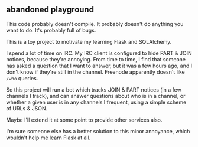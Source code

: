 ## abandoned playground

This code probably doesn't compile.  It probably doesn't do anything
you want to do.  It's probably full of bugs.

This is a toy project to motivate my learning Flask and SQLAlchemy.

I spend a lot of time on IRC.  My IRC client is configured to hide
PART & JOIN notices, because they're annoying.  From time to time, I
find that someone has asked a question that I want to answer, but it
was a few hours ago, and I don't know if they're still in the channel.
Freenode apparently doesn't like `/who` queries.

So this project will run a bot which tracks JOIN & PART notices (in a
few channels I track), and can answer questions about who is in a
channel, or whether a given user is in any channels I frequent, using
a simple scheme of URLs & JSON.

Maybe I'll extend it at some point to provide other services also.

I'm sure someone else has a better solution to this minor annoyance,
which wouldn't help me learn Flask at all.
